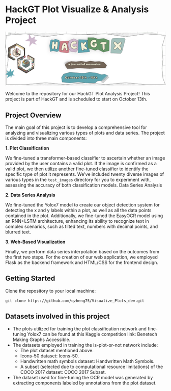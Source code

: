 # HackGT Plot Visualize & Analysis Project

![HackGT Logo](hack_gt_logo.png)

Welcome to the repository for our HackGT Plot Analysis Project! This project is part of HackGT and is scheduled to start on October 13th.

## Project Overview

The main goal of this project is to develop a comprehensive tool for analyzing and visualizing various types of plots and data series. The project is divided into three main components:

**1. Plot Classification**

We fine-tuned a transformer-based classifier to ascertain whether an image provided by the user contains a valid plot. If the image is confirmed as a valid plot, we then utilize another fine-tuned classifier to identify the specific type of plot it represents. We've included twenty diverse images of various types in the `test_images` directory for you to experiment with, assessing the accuracy of both classification models.
Data Series Analysis

**2. Data Series Analysis**

We fine-tuned the Yolox7 model to create our object detection system for detecting the x and y labels within a plot, as well as all the data points contained in the plot.
Additionally, we fine-tuned the EasyOCR model using an RNN+LSTM architecture, enhancing its ability to recognize text in complex scenarios, such as tilted text, numbers with decimal points, and blurred text.

**3. Web-Based Visualization**

Finally, we perform data series interpolation based on the outcomes from the first two steps. For the creation of our web application, we employed Flask as the backend framework and HTML/CSS for the frontend design.

## Getting Started

Clone the repository to your local machine:
   ```shell
   git clone https://github.com/qzheng75/Visualize_Plots_dev.git
   ```

## Datasets involved in this project
- The plots utilized for training the plot classification network and fine-tuning Yolox7 can be found at this Kaggle competition link: Benetech Making Graphs Accessible.
- The datasets employed in training the is-plot-or-not network include:
   - The plot dataset mentioned above.
   - Icons-50 dataset: Icons-50.
   - Handwritten math symbols dataset: Handwritten Math Symbols.
   - A subset (selected due to computational resource limitations) of the COCO 2017 dataset: COCO 2017 Subset.
- The dataset used for fine-tuning the OCR model was generated by extracting components labeled by annotations from the plot dataset.
